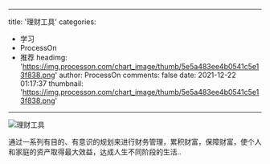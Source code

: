 
---
title: '理财工具'
categories: 
 - 学习
 - ProcessOn
 - 推荐
headimg: 'https://img.processon.com/chart_image/thumb/5e5a483ee4b0541c5e13f838.png'
author: ProcessOn
comments: false
date: 2021-12-22 01:17:37
thumbnail: 'https://img.processon.com/chart_image/thumb/5e5a483ee4b0541c5e13f838.png'
---

<div>   
<img class="thumb" alt="理财工具" src="https://img.processon.com/chart_image/thumb/5e5a483ee4b0541c5e13f838.png" referrerpolicy="no-referrer">
<p>通过一系列有目的、有意识的规划来进行财务管理，累积财富，保障财富，使个人和家庭的资产取得最大效益，达成人生不同阶段的生活..</p>  
</div>
            